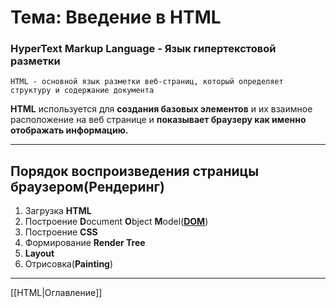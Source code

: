 # Тема: Введение в HTML
### **H**yper**T**ext **M**arkup **L**anguage - Язык гипертекстовой разметки
    HTML - основной язык разметки веб-страниц, который определяет структуру и содержание документа

**HTML** используется для **создания базовых элементов** и их взаимное расположение на веб странице и **показывает браузеру как именно отображать информацию.**
***
## Порядок воспроизведения страницы браузером(Рендеринг)
1. Загрузка **HTML**
2. Построение **D**ocument **O**bject **M**odel(**[DOM](02_HTMLtermins.md)**)
3. Построение **CSS**
4. Формирование **Render Tree**
5. **Layout**
6. Отрисовка(**Painting**)
***
[[HTML|Оглавление]]